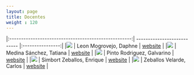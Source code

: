 ```yaml
---
layout: page
title: Docentes
weight : 120
---
```


|:----------------------------------------------------:| --------------------------- |:----------------:|
|<img src="assets/img/Daphne-Leon-Mogrovejo.jpg"/>     | Leon Mogrovejo, Daphne      |  [website][web1] |
|<img src="assets/img/Tatiana-Medina-Sanchez.jpg"/>    | Medina Sánchez, Tatiana     |  [website][web2] |
|<img src="assets/img/Galvarino-Pinto-Rodriguez.jpg"/> | Pinto Rodriguez, Galvarino  |  [website][web3] |
|<img src="assets/img/Enrique-Simbort-Zeballos.jpg"/>  | Simbort Zeballos, Enrique   |  [website][web4] |
|<img src="assets/img/Carlos-Zeballos-Velarde.jpg"/>   | Zeballos Velarde, Carlos    |  [website][web5] |




[web1]: https://ucsp-civil.github.io/Daphne-Leon-Mogrovejo/
[web2]: https://ucsp-civil.github.io/Tatiana-Medina-Sanchez/
[web3]: https://ucsp-civil.github.io/Galvarino-Pinto-Rodriguez/
[web4]: https://ucsp-civil.github.io/Enrique-Simbort-Zeballos/
[web5]: https://ucsp-civil.github.io/Carlos-Zeballos-Velarde/

